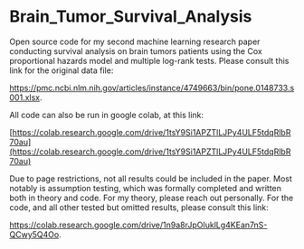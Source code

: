 # Brain_Tumor_Survival_Analysis
Open source code for my second machine learning research paper conducting survival analysis on brain tumors patients using the Cox proportional hazards model and multiple log-rank tests. Please consult this link for the original data file:

https://pmc.ncbi.nlm.nih.gov/articles/instance/4749663/bin/pone.0148733.s001.xlsx.

All code can also be run in google colab, at this link:

[https://colab.research.google.com/drive/1tsY9Si1APZTlLJPy4ULF5tdqRlbR70au](https://colab.research.google.com/drive/1tsY9Si1APZTlLJPy4ULF5tdqRlbR70au)

Due to page restrictions, not all results could be included in the paper. Most notably is assumption testing, which was formally completed and written both in theory and code. For my theory, please reach out personally. For the code, and all other tested but omitted results, please consult this link:

https://colab.research.google.com/drive/1n9a8rJpOIuklLg4KEan7nS-QCwy5Q4Oo.
